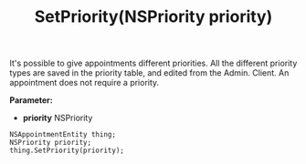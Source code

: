 ﻿---
uid: crmscript_ref_NSAppointmentEntity_SetPriority
title: SetPriority(NSPriority priority)
intellisense: NSAppointmentEntity.SetPriority
keywords: NSAppointmentEntity, GetPriority
so.topic: reference
---

It's possible to give appointments different priorities. All the different priority types are saved in the priority table, and edited from the Admin. Client. An appointment does not require a priority.

**Parameter:** 
 - **priority** NSPriority

```crmscript
NSAppointmentEntity thing;
NSPriority priority;
thing.SetPriority(priority);
```

